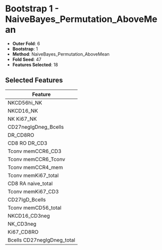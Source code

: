 # Bootstrap 1 - NaiveBayes_Permutation_AboveMean

- **Outer Fold**: 6
- **Bootstrap**: 1
- **Method**: NaiveBayes_Permutation_AboveMean
- **Fold Seed**: 47
- **Features Selected**: 18

## Selected Features

| Feature |
|---------|
| NKCD56hi_NK |
| NKCD16_NK |
| NK Ki67_NK |
| CD27negIgDneg_Bcells |
| DR_CD8RO |
| CD8 RO DR_CD3 |
| Tconv memCCR6_CD3 |
| Tconv memCCR6_Tconv |
| Tconv memCCR4_mem |
| Tconv memKi67_total |
| CD8 RA naive_total |
| Tconv memKi67_CD3 |
| CD27IgD_Bcells |
| Tconv memCD56_total |
| NKCD16_CD3neg |
| NK_CD3neg |
| Ki67_CD8RO |
| Bcells CD27negIgDneg_total |

